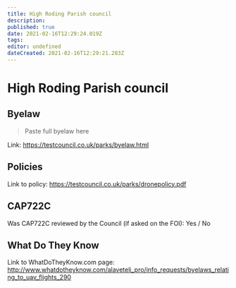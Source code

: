 ```yaml
---
title: High Roding Parish council
description: 
published: true
date: 2021-02-16T12:29:24.019Z
tags: 
editor: undefined
dateCreated: 2021-02-16T12:29:21.283Z
---
```


# High Roding Parish council


## Byelaw
> Paste full byelaw here

Link:
https://testcouncil.co.uk/parks/byelaw.html

## Policies
Link to policy:
https://testcouncil.co.uk/parks/dronepolicy.pdf

## CAP722C

Was CAP722C reviewed by the Council (if asked on the FOI): Yes / No

## What Do They Know

Link to WhatDoTheyKnow.com page:
http://www.whatdotheyknow.com/alaveteli_pro/info_requests/byelaws_relating_to_uav_flights_290

